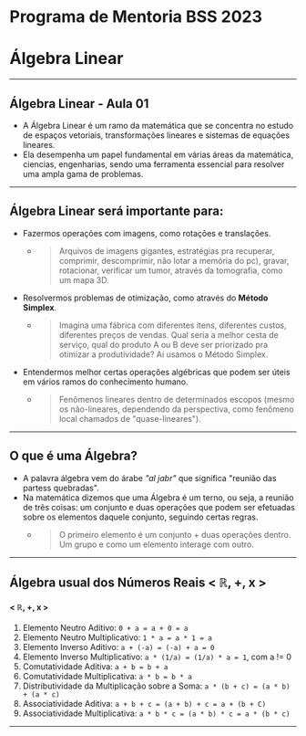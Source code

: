 # Programa de Mentoria BSS 2023
# Álgebra Linear

___

## Álgebra Linear - Aula 01

- A Álgebra Linear é um ramo da matemática que se concentra no estudo de espaços vetoriais, transformações lineares e sistemas de equações lineares.
- Ela desempenha um papel fundamental em várias áreas da matemática, ciencias, engenharias, sendo uma ferramenta essencial para resolver uma ampla gama de problemas. 

___ 

## Álgebra Linear será importante para:

- Fazermos operações com imagens, como rotações e translações.
  - > Arquivos de imagens gigantes, estratégias pra recuperar, comprimir, descomprimir, não lotar a memória do pc), gravar, rotacionar, verificar um tumor, através da tomografia, como um mapa 3D.

- Resolvermos problemas de otimização, como através do __Método Simplex__.
  - > Imagina uma fábrica com diferentes itens, diferentes custos, diferentes preços de vendas. Qual seria a melhor cesta de serviço, qual do produto A ou B deve ser priorizado pra otimizar a produtividade? Aí usamos o Método Simplex. 

- Entendermos melhor certas operações algébricas que podem ser úteis em vários ramos do conhecimento humano.
  - > Fenômenos lineares dentro de determinados escopos (mesmo os não-lineares, dependendo da perspectiva, como fenômeno local chamados de "quase-lineares").

___

## O que é uma Álgebra? 

- A palavra álgebra vem do árabe _"al jabr"_ que significa "reunião das partess quebradas".
- Na matemática dizemos que uma Álgebra é um terno, ou seja, a reunião de três coisas: um conjunto e duas operações que podem ser efetuadas sobre os elementos daquele conjunto, seguindo certas regras.
  - > O primeiro elemento é um conjunto + duas operações dentro. Um grupo e como um elemento interage com outro.

___

## Álgebra usual dos Números Reais < ℝ, +, x >

#### < ℝ, +, x >

1) Elemento Neutro Aditivo: `0 + a = a + 0 = a`
2) Elemento Neutro Multiplicativo: `1 * a = a * 1 = a`
3) Elemento Inverso Aditivo: `a + (-a) = (-a) + a = 0`
4) Elemento Inverso Multiplicativo: `a * (1/a) = (1/a) * a = 1`, com a != 0
5) Comutatividade Aditiva: `a + b = b + a`
6) Comutatividade Multiplicativa: `a * b = b * a`
7) Distributividade da Multiplicação sobre a Soma: `a * (b + c) = (a * b) + (a * c)`
8) Associatividade Aditiva: `a + b + c = (a + b) + c = a + (b + C)`
9) Associatividade Multiplicativa: `a * b * c = (a * b) * c = a * (b * c)`

___
